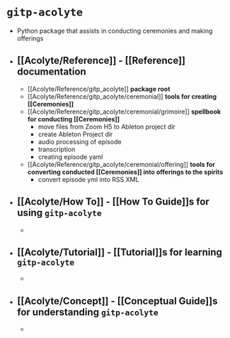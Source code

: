# `gitp-acolyte`
- Python package that assists in conducting ceremonies and making offerings
- ## [[Acolyte/Reference]] - [[Reference]] documentation
	- [[Acolyte/Reference/gitp_acolyte]] **package root**
	- [[Acolyte/Reference/gitp_acolyte/ceremonial]] **tools for creating [[Ceremonies]]**
	- [[Acolyte/Reference/gitp_acolyte/ceremonial/grimoire]] **spellbook for conducting [[Ceremonies]]**
		- move files from Zoom H5 to Ableton project dir
		- create Ableton Project dir
		- audio processing of episode
		- transcription
		- creating episode yaml
	- [[Acolyte/Reference/gitp_acolyte/ceremonial/offering]] **tools for converting conducted [[Ceremonies]] into offerings to the spirits**
		- convert episode yml into RSS XML
- ## [[Acolyte/How To]] - [[How To Guide]]s for using `gitp-acolyte`
	-
- ## [[Acolyte/Tutorial]] - [[Tutorial]]s for learning `gitp-acolyte`
	-
- ## [[Acolyte/Concept]] - [[Conceptual Guide]]s for understanding `gitp-acolyte`
	-